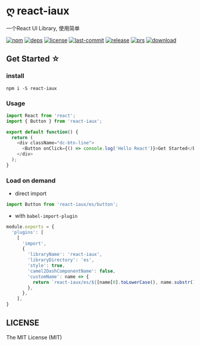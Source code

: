 # ღ react-iaux

一个React UI Library, 使用简单

[![npm][npm]][npm-url]
[![deps][deps]][deps-url]
[![license][license]][license-url]
[![last-commit][last-commit]][last-commit-url]
[![release][release]][release-url]
[![prs][prs]][prs-url]
[![download][download]][download-url]

## Get Started ☆

### install

```
npm i -S react-iaux
```

### Usage

```js
import React from 'react';
import { Button } from 'react-iaux';

export default function() {
  return (
    <div className="dc-btn-line">
      <Button onClick={() => console.log('Hello React')}>Get Started</Button>
    </div>
  );
}

```

### Load on demand

- direct import

```js
import Button from 'react-iaux/es/button';
```

- with `babel-import-plugin`

```js
module.exports = {
  'plugins': [
    [
      'import',
      {
        'libraryName': 'react-iaux',
        'libraryDirectory': 'es',
        'style': true,
        'camel2DashComponentName': false,
        'customName': name => {
          return `react-iaux/es/${[name[0].toLowerCase(), name.substr(1)].join('')}`;
        },
      },
    ],
}
```

## LICENSE

The MIT License (MIT)


[npm]: https://img.shields.io/npm/v/react-iaux

[npm-url]: https://www.npmjs.com/package/react-iaux

[node]: https://badgen.net/npm/node/react-iaux

[node-url]: https://nodejs.org

[deps]: https://img.shields.io/david/webpack/webpack.svg

[deps-url]: #

[prs]: https://img.shields.io/badge/PRs-welcome-brightgreen.svg

[prs-url]: https://github.com/iovx/iovx/react-iaux

[tag]: https://badgen.net/github/tags/iovx/react-iaux

[tag-url]: #

[release]: https://badgen.net/github/release/iovx/react-iaux

[release-url]: #

[license]: https://img.shields.io/github/license/iovx/react-iaux

[license-url]: #

[tests-url]:https://travis-ci.com/github/iovx/react-iaux/builds

[tests]:https://badgen.net/travis/iovx/react-iaux

[last-commit-url]: https://travis-ci.com/github/iovx/react-iaux/builds

[last-commit]: https://badgen.net/github/iovx/last-commit/react-iaux

[cover-url]: https://codecov.io/github/react-iaux/

[cover]: https://badgen.net/codecov/c/github/react-iaux/master

[download-url]: https://www.npmjs.com/package/react-iaux

[download]: https://badgen.net/npm/dw/react-iaux
